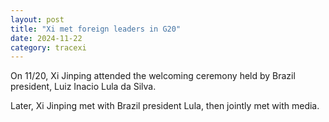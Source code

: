 ```yaml
---
layout: post
title: "Xi met foreign leaders in G20"
date: 2024-11-22
category: tracexi
---
```


On 11/20, Xi Jinping attended the welcoming ceremony held by Brazil president, Luiz Inacio Lula da Silva.

Later, Xi Jinping met with Brazil president Lula, then jointly met with media.